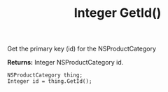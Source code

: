 ﻿---
uid: crmscript_ref_NSProductCategory_GetId
title: Integer GetId()
intellisense: NSProductCategory.GetId
keywords: NSProductCategory, GetId
so.topic: reference
---

Get the primary key (id) for the NSProductCategory

**Returns:** Integer NSProductCategory id.

```crmscript
NSProductCategory thing;
Integer id = thing.GetId();
```

